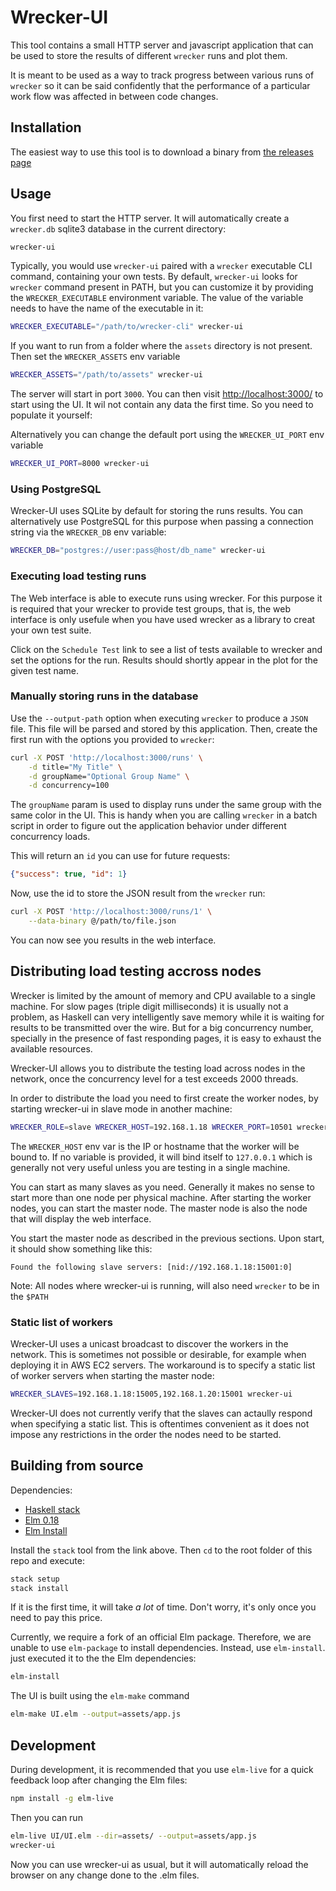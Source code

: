 # Wrecker-UI

This tool contains a small HTTP server and javascript application that can be used to store the results of different
`wrecker` runs and plot them.

It is meant to be used as a way to track progress between various runs of `wrecker` so it can be said confidently
that the performance of a particular work flow was affected in between code changes.

## Installation

The easiest way to use this tool is to download a binary from [the releases page](https://github.com/seatgeek/wrecker-ui/releases)


## Usage

You first need to start the HTTP server. It will automatically create a `wrecker.db` sqlite3 database in
the current directory:

```sh
wrecker-ui
```

Typically, you would use `wrecker-ui` paired with a `wrecker` executable CLI command, containing your own tests. By default,
`wrecker-ui` looks for `wrecker` command present in PATH, but you can customize it by providing the `WRECKER_EXECUTABLE`
environment variable. The value of the variable needs to have the name of the executable in it:

```sh
WRECKER_EXECUTABLE="/path/to/wrecker-cli" wrecker-ui
```

If you want to run from a folder where the `assets` directory is not present. Then set the `WRECKER_ASSETS` env variable


```sh
WRECKER_ASSETS="/path/to/assets" wrecker-ui
```

The server will start in port `3000`. You can then visit [http://localhost:3000/](http://localhost:3000/) to start using the UI.
It wil not contain any data the first time. So you need to populate it yourself:

Alternatively you can change the default port using the `WRECKER_UI_PORT` env variable

```sh
WRECKER_UI_PORT=8000 wrecker-ui
```

### Using PostgreSQL

Wrecker-UI uses SQLite by default for storing the runs results. You can alternatively use PostgreSQL for this purpose when passing
a connection string via the `WRECKER_DB` env variable:


```sh
WRECKER_DB="postgres://user:pass@host/db_name" wrecker-ui
```

### Executing load testing runs

The Web interface is able to execute runs using wrecker. For this purpose it is required that your wrecker to provide test groups,
that is, the web interface is only usefule when you have used wrecker as a library to creat your own test suite.

Click on the `Schedule Test` link to see a list of tests available to wrecker and set the options for the run. Results should
shortly appear in the plot for the given test name.

### Manually storing runs in the database

Use the `--output-path` option when executing `wrecker` to produce a `JSON` file. This file will be parsed and stored by this
application. Then, create the first run with the options you provided to `wrecker`:

```sh
curl -X POST 'http://localhost:3000/runs' \
	-d title="My Title" \
	-d groupName="Optional Group Name" \
	-d concurrency=100
```

The `groupName` param is used to display runs under the same group with the same color in the UI.
This is handy when you are calling `wrecker` in a batch script in order to figure out the application
behavior under different concurrency loads.

This will return an `id` you can use for future requests:

```json
{"success": true, "id": 1}
```

Now, use the id to store the JSON result from the `wrecker` run:


```sh
curl -X POST 'http://localhost:3000/runs/1' \
	--data-binary @/path/to/file.json
```

You can now see you results in the web interface.


## Distributing load testing accross nodes

Wrecker is limited by the amount of memory and CPU available to a single machine. For slow pages (triple digit milliseconds)
it is usually not a problem, as Haskell can very intelligently save memory while it is waiting for results to be transmitted
over the wire. But for a big concurrency number, specially in the presence of fast responding pages,
it is easy to exhaust the available resources.

Wrecker-UI allows you to distribute the testing load across nodes in the network, once the concurrency level for a test exceeds
2000 threads.

In order to distribute the load you need to first create the worker nodes, by starting wrecker-ui in slave mode in another machine:

```sh
WRECKER_ROLE=slave WRECKER_HOST=192.168.1.18 WRECKER_PORT=10501 wrecker-ui
```

The `WRECKER_HOST` env var is the IP or hostname that the worker will be bound to. If no variable is provided,
it will bind itself to `127.0.0.1` which is generally not very useful unless you are testing in a single machine.

You can start as many slaves as you need. Generally it makes no sense to start more than one node per physical machine.
After starting the worker nodes, you can start the master node. The master node is also the node that will display the
web interface.

You start the master node as described in the previous sections. Upon start, it should show something like this:

```
Found the following slave servers: [nid://192.168.1.18:15001:0]
```

Note: All nodes where wrecker-ui is running, will also need `wrecker` to be in the `$PATH`

### Static list of workers

Wrecker-UI uses a unicast broadcast to discover the workers in the network. This is sometimes not possible or desirable,
for example when deploying it in AWS EC2 servers. The workaround is to specify a static list of worker servers when
starting the master node:

```sh
WRECKER_SLAVES=192.168.1.18:15005,192.168.1.20:15001 wrecker-ui
```

Wrecker-UI does not currently verify that the slaves can actaully respond when specifying a static list. This is oftentimes
convenient as it does not impose any restrictions in the order the nodes need to be started.

## Building from source

Dependencies:

- [Haskell stack](https://docs.haskellstack.org/en/stable/README/#how-to-install)
- [Elm 0.18](https://guide.elm-lang.org/install.html)
- [Elm Install](https://github.com/gdotdesign/elm-github-install)

Install the `stack` tool from the link above. Then `cd` to the root folder of this repo and execute:

```sh
stack setup
stack install
```

If it is the first time, it will take *a lot* of time. Don't worry, it's only once you need to pay this price.

Currently, we require a fork of an official Elm package. Therefore, we are unable to use `elm-package` to install
dependencies. Instead, use `elm-install`. just executed it to the the Elm dependencies:

```sh
elm-install
```

The UI is built using the `elm-make` command

```sh
elm-make UI.elm --output=assets/app.js
```

## Development

During development, it is recommended that you use `elm-live` for a quick feedback loop after changing the
Elm files:

```sh
npm install -g elm-live
```

Then you can run

```sh
elm-live UI/UI.elm --dir=assets/ --output=assets/app.js
wrecker-ui
```

Now you can use wrecker-ui as usual, but it will automatically reload the browser on any change done to the .elm files.
